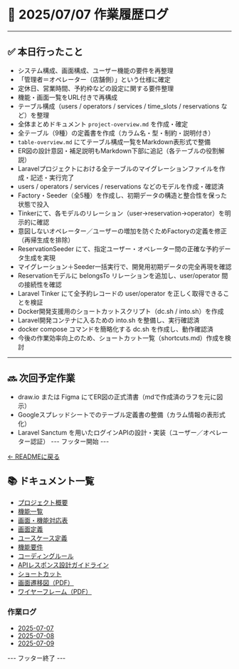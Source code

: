 # 📅 2025/07/07 作業履歴ログ

---

## ✅ 本日行ったこと

- システム構成、画面構成、ユーザー機能の要件を再整理
- 「管理者＝オペレーター（店舗側）」という仕様に確定
- 定休日、営業時間、予約枠などの設定に関する要件整理
- 機能・画面一覧をURL付きで再構成
- テーブル構成（users / operators / services / time_slots / reservations など）を整理
- 全体まとめドキュメント `project-overview.md` を作成・確定
- 全テーブル（9種）の定義書を作成（カラム名・型・制約・説明付き）
- `table-overview.md` にてテーブル構成一覧をMarkdown表形式で整備
- ER図の設計意図・補足説明もMarkdown下部に追記（各テーブルの役割解説）
- Laravelプロジェクトにおける全テーブルのマイグレーションファイルを作成・記述・実行完了
- users / operators / services / reservations などのモデルを作成・確認済
- Factory・Seeder（全5種）を作成し、初期データの構造と整合性を保った状態で投入
- Tinkerにて、各モデルのリレーション（user→reservation→operator）を明示的に確認
- 意図しないオペレーター／ユーザーの増加を防ぐためFactoryの定義を修正（再帰生成を排除）
- ReservationSeeder にて、指定ユーザー・オペレーター間の正確な予約データ生成を実現
- マイグレーション＋Seeder一括実行で、開発用初期データの完全再現を確認
- Reservationモデルに belongsTo リレーションを追加し、user/operator 間の接続性を確認
- Laravel Tinker にて全予約レコードの user/operator を正しく取得できることを検証
- Docker開発支援用のショートカットスクリプト（dc.sh / into.sh）を作成
- Laravel開発コンテナに入るための into.sh を整備し、実行確認済
- docker compose コマンドを簡略化する dc.sh を作成し、動作確認済
- 今後の作業効率向上のため、ショートカット一覧（shortcuts.md）作成を検討

---

## 🔜 次回予定作業

- draw.io または Figma にてER図の正式清書（mdで作成済のラフを元に図示）
- Googleスプレッドシートでのテーブル定義書の整備（カラム情報の表形式化）
- Laravel Sanctum を用いたログインAPIの設計・実装（ユーザー／オペレーター認証）
--- フッター開始 ---

[← READMEに戻る](../../README.md)

## 📚 ドキュメント一覧

- [プロジェクト概要](../project-overview.md)
- [機能一覧](../features.md)
- [画面・機能対応表](../function_screen_map.md)
- [画面定義](../screens.md)
- [ユースケース定義](../usecase_reserve.md)
- [機能要件](../functional_requirements.md)
- [コーディングルール](../coding-rules.md)
- [APIレスポンス設計ガイドライン](../api_response.md)
- [ショートカット](../shortcuts.md)
- [画面遷移図（PDF）](../画面遷移図.pdf)
- [ワイヤーフレーム（PDF）](../ワイヤーフレーム.pdf)

### 作業ログ
- [2025-07-07](../logs/2025-07-07.md)
- [2025-07-08](../logs/2025-07-08.md)
- [2025-07-09](../logs/2025-07-09.md)

--- フッター終了 ---

